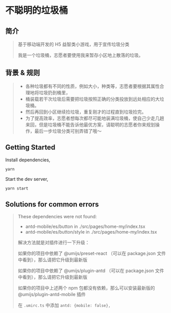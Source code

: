 # 不聪明的垃圾桶

## 简介

> 基于移动端开发的 H5 益智类小游戏，用于宣传垃圾分类
>
> 我是一个垃圾桶，志愿者要使用我来暂存小区地上散落的垃圾。

## 背景 & 规则
>
> - 各种垃圾都有不同的性质，例如大小，种类等，志愿者要根据其属性合理地将垃圾扔到桶里，
> - 桶装载若干次垃圾后需要把垃圾按照正确的分类投放到远处相应的大垃圾桶。
> - 然后再回到小区继续捡垃圾，重复刚才的过程直到垃圾捡完。
> - 为了提高效率，志愿者想每次都尽可能地装满垃圾桶，使自己少走几趟来回，但是垃圾桶不能告诉他最优方案，请聪明的志愿者你来规划操作，最后一步垃圾分类可别弄错了哦～

## Getting Started

Install dependencies,

```bash
yarn
```

Start the dev server,

```bash
yarn start
```

## Solutions for common errors

> These dependencies were not found:
>
> - antd-mobile/es/button in ./src/pages/home-my/index.tsx
> - antd-mobile/es/button/style in ./src/pages/home-my/index.tsx
>
>
> 解决方法就是对插件进行一下升级：
>
> 如果你的项目中依赖了 @umijs/preset-react （可以在 package.json 文件中看到），那么请把它升级到最新版
>
> 如果你的项目中依赖了 @umijs/plugin-antd （可以在 package.json 文件中看到），那么请把它升级到最新版
>
> 如果你的项目中上述两个 npm 包都没有依赖，那么可以安装最新版的 @umijs/plugin-antd-mobile 插件
>
> 在 `.umirc.ts` 中添加 `antd: {mobile: false},`
